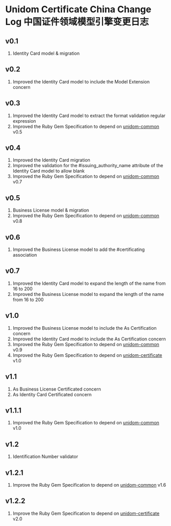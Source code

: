 # Unidom Certificate China Change Log 中国证件领域模型引擎变更日志

## v0.1
1. Identity Card model & migration

## v0.2
1. Improved the Identity Card model to include the Model Extension concern

## v0.3
1. Improved the Identity Card model to extract the format validation regular expression
2. Improved the Ruby Gem Specification to depend on [unidom-common](https://github.com/topbitdu/unidom-common) v0.5

## v0.4
1. Improved the Identity Card migration
2. Improved the validation for the #issuing_authority_name attribute of the Identity Card model to allow blank
3. Improved the Ruby Gem Specification to depend on [unidom-common](https://github.com/topbitdu/unidom-common) v0.7

## v0.5
1. Business License model & migration
2. Improved the Ruby Gem Specification to depend on [unidom-common](https://github.com/topbitdu/unidom-common) v0.8

## v0.6
1. Improved the Business License model to add the #certificating association

## v0.7
1. Improved the Identity Card model to expand the length of the name from 16 to 200
2. Improved the Business License model to expand the length of the name from 16 to 200

## v1.0
1. Improved the Business License model to include the As Certification concern
2. Improved the Identity Card model to include the As Certification concern
3. Improved the Ruby Gem Specification to depend on [unidom-common](https://github.com/topbitdu/unidom-common) v0.9
4. Improved the Ruby Gem Specification to depend on [unidom-certificate](https://github.com/topbitdu/unidom-certificate) v1.0

## v1.1
1. As Business License Certificated concern
2. As Identity Card Certificated concern

## v1.1.1
1. Improved the Ruby Gem Specification to depend on [unidom-common](https://github.com/topbitdu/unidom-common) v1.0

## v1.2
1. Identification Number validator

## v1.2.1
1. Improve the Ruby Gem Specification to depend on [unidom-common](https://github.com/topbitdu/unidom-common) v1.6

## v1.2.2
1. Improve the Ruby Gem Specification to depend on [unidom-certificate](https://github.com/topbitdu/unidom-certificate) v2.0
